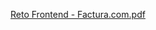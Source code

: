 [Reto Frontend - Factura.com.pdf](https://github.com/user-attachments/files/16356464/Reto.Frontend.-.Factura.com.pdf)
